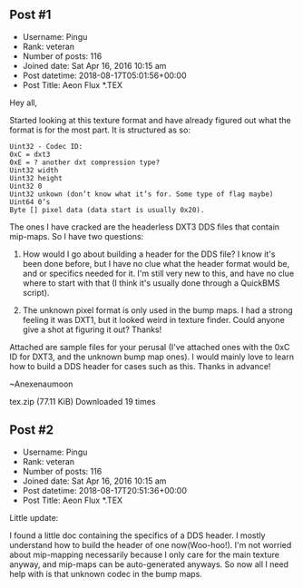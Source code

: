 ## Post #1
- Username: Pingu
- Rank: veteran
- Number of posts: 116
- Joined date: Sat Apr 16, 2016 10:15 am
- Post datetime: 2018-08-17T05:01:56+00:00
- Post Title: Aeon Flux *.TEX

Hey all,

Started looking at this texture format and have already figured out what the format is for the most part. It is structured as so:

```
Uint32 - Codec ID:
0xC = dxt3
0xE = ? another dxt compression type?
Uint32 width
Uint32 height
Uint32 0
Uint32 unkown (don’t know what it’s for. Some type of flag maybe)
Uint64 0’s
Byte [] pixel data (data start is usually 0x20). 

```


The ones I have cracked are the headerless DXT3 DDS files that contain mip-maps. So I have two questions:

1. How would I go about building a header for the DDS file? I know it's been done before, but I have no clue what the header format would be, and or specifics needed for it.  I'm still very new to this, and have no clue where to start with that (I think it's usually done through a QuickBMS script).

2. The unknown pixel format is only used in the bump maps. I had a strong feeling it was DXT1, but it looked weird in texture finder. Could anyone give a shot at figuring it out? Thanks!

Attached are sample files for your perusal (I've attached ones with the 0xC ID for DXT3, and the unknown bump map ones). I would mainly love to learn how to build a DDS header for cases such as this. Thanks in advance!

~Anexenaumoon


 tex.zip
(77.11 KiB) Downloaded 19 times
## Post #2
- Username: Pingu
- Rank: veteran
- Number of posts: 116
- Joined date: Sat Apr 16, 2016 10:15 am
- Post datetime: 2018-08-17T20:51:36+00:00
- Post Title: Aeon Flux *.TEX

Little update:

I found a little doc containing the specifics of a DDS header. I mostly understand how to build the header of one now(Woo-hoo!). I'm not worried about mip-mapping necessarily because I only care for the main texture anyway, and mip-maps can be auto-generated anyways. So now all I need help with is that unknown codec in the bump maps.
